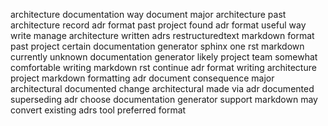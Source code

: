 architecture documentation way document major architecture past architecture record adr format past project found adr format useful way write manage architecture written adrs restructuredtext markdown format past project certain documentation generator sphinx one rst markdown currently unknown documentation generator likely project team somewhat comfortable writing markdown rst continue adr format writing architecture project markdown formatting adr document consequence major architectural documented change architectural made via adr documented superseding adr choose documentation generator support markdown may convert existing adrs tool preferred format